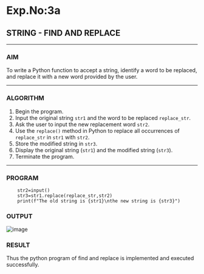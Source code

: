# Exp.No:3a
## STRING - FIND AND REPLACE

---

### AIM  
To write a Python function to accept a string, identify a word to be replaced, and replace it with a new word provided by the user.

---

### ALGORITHM

1. Begin the program.  
2. Input the original string `str1` and the word to be replaced `replace_str`.  
3. Ask the user to input the new replacement word `str2`.  
4. Use the `replace()` method in Python to replace all occurrences of `replace_str` in `str1` with `str2`.  
5. Store the modified string in `str3`.  
6. Display the original string (`str1`) and the modified string (`str3`).  
7. Terminate the program.

---

### PROGRAM

```
    str2=input()
    str3=str1.replace(replace_str,str2)
    print(f"The old string is {str1}\nthe new string is {str3}")
```

### OUTPUT
![image](https://github.com/user-attachments/assets/86660e7d-a5d5-437d-9be7-666a78427fbd)

### RESULT
Thus the python program of find and replace is implemented and executed successfully.
